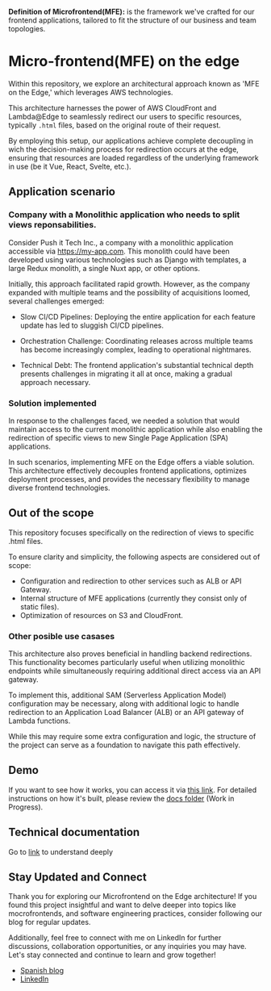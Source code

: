 
**Definition of Microfrontend(MFE):** is the framework we've crafted for our frontend applications, tailored to fit the structure of our business and team topologies. 

# Micro-frontend(MFE) on the edge

Within this repository, we explore an architectural approach known as 'MFE on the Edge,' which leverages AWS technologies.

This architecture harnesses the power of AWS CloudFront and Lambda@Edge to seamlessly redirect our users to specific resources, typically `.html` files, based on the original route of their request. 

By employing this setup, our applications achieve complete decoupling in wich the decision-making process for redirection occurs at the edge, ensuring that resources are loaded regardless of the underlying framework in use (be it Vue, React, Svelte, etc.).

## Application scenario

### Company with a Monolithic application who needs to split views reponsabilities. 

Consider Push it Tech Inc., a company with a monolithic application accessible via https://my-app.com. This monolith could have been developed using various technologies such as Django with templates, a large Redux monolith, a single Nuxt app, or other options. 

Initially, this approach facilitated rapid growth. However, as the company expanded with multiple teams and the possibility of acquisitions loomed, several challenges emerged:

* Slow CI/CD Pipelines: Deploying the entire application for each feature update has led to sluggish CI/CD pipelines.

* Orchestration Challenge: Coordinating releases across multiple teams has become increasingly complex, leading to operational nightmares.

* Technical Debt: The frontend application's substantial technical depth presents challenges in migrating it all at once, making a gradual approach necessary.

### Solution implemented

In response to the challenges faced, we needed a solution that would maintain access to the current monolithic application while also enabling the redirection of specific views to new Single Page Application (SPA) applications.

In such scenarios, implementing MFE on the Edge offers a viable solution. This architecture effectively decouples frontend applications, optimizes deployment processes, and provides the necessary flexibility to manage diverse frontend technologies.

## Out of the scope 

This repository focuses specifically on the redirection of views to specific .html files. 

To ensure clarity and simplicity, the following aspects are considered out of scope:

* Configuration and redirection to other services such as ALB or API Gateway.
* Internal structure of MFE applications (currently they consist only of static files).
* Optimization of resources on S3 and CloudFront.

### Other posible use casases

This architecture also proves beneficial in handling backend redirections. This functionality becomes particularly useful when utilizing monolithic endpoints while simultaneously requiring additional direct access via an API gateway.

To implement this, additional SAM (Serverless Application Model) configuration may be necessary, along with additional logic to handle redirection to an Application Load Balancer (ALB) or an API gateway of Lambda functions.

While this may require some extra configuration and logic, the structure of the project can serve as a foundation to navigate this path effectively.


## Demo
If you want to see how it works, you can access it via [this link](https://derrn3nbrkg83.cloudfront.net/shell/marver). For detailed instructions on how it's built, please review the [docs folder](./docs/README.md) (Work in Progress).

## Technical documentation

Go to [link](./docs/README.md) to understand deeply 

## Stay Updated and Connect

Thank you for exploring our Microfrontend on the Edge architecture! If you found this project insightful and want to delve deeper into topics like mocrofrontends, and software engineering practices, consider following our blog for regular updates. 

Additionally, feel free to connect with me on LinkedIn for further discussions, collaboration opportunities, or any inquiries you may have. Let's stay connected and continue to learn and grow together!

* [Spanish blog](https://pushit.tech/)
* [LinkedIn](https://www.linkedin.com/in/jcvargasvalencia/)

